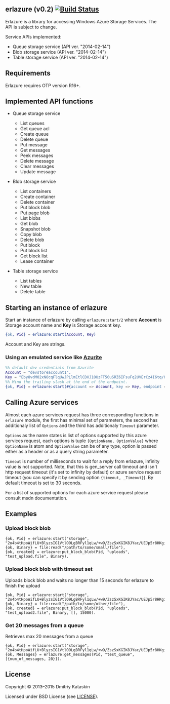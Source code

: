 ## erlazure (v0.2) [![Build Status](https://travis-ci.org/dkataskin/erlazure.svg?branch=master)](https://travis-ci.org/dkataskin/erlazure)

Erlazure is a library for accessing Windows Azure Storage Services. The API is subject to change.

Service APIs implemented:
* Queue storage service (API ver. "2014-02-14")
* Blob storage service (API ver. "2014-02-14")
* Table storage service (API ver. "2014-02-14")

## Requirements

Erlazure requires OTP version R16+.

## Implemented API functions
* Queue storage service
  * List queues
  * Get queue acl
  * Create queue
  * Delete queue
  * Put message
  * Get messages
  * Peek messages
  * Delete message
  * Clear messages
  * Update message

* Blob storage service
  * List containers
  * Create container
  * Delete container
  * Put block blob
  * Put page blob
  * List blobs
  * Get blob
  * Snapshot blob
  * Copy blob
  * Delete blob
  * Put block
  * Put block list
  * Get block list
  * Lease container

* Table storage service
  * List tables
  * New table
  * Delete table

## Starting an instance of erlazure

Start an instance of erlazure by calling ```erlazure:start/2``` where **Account** is Storage account name and **Key** is Storage account key.
```erlang
{ok, Pid} = erlazure:start(Account, Key)
```
Account and Key are strings.

### Using an emulated service like [Azurite](https://github.com/Azure/Azurite/blob/2bb552e703772b9a57ca713ef271c3c7c624a535/README.md)

```erlang
%% default dev credentials from Azurite
Account = "devstoreaccount1".
Key = "Eby8vdM02xNOcqFlqUwJPLlmEtlCDXJ1OUzFT50uSRZ6IFsuFq2UVErCz4I6tq/K1SZFPTOtr/KBHBeksoGMGw==".
%% Mind the trailing slash at the end of the endpoint.
{ok, Pid} = erlazure:start(#{account => Account, key => Key, endpoint => "http://127.0.0.1:10000/"})
```

## Calling Azure services
Almost each azure services request has three corresponding functions in ```erlazure``` module, the first has minimal set of parameters, the second has additionaly list of ```Options``` and the third has additionaly ```Timeout``` parameter.

```Options``` as the name states is list of options supported by this azure services request, each options is tuple ```{OptionName, OptionValue}``` where ```OptionName``` is atom and ```OptionValue``` can be of any type, option is passed either as a header or as a query string parameter.

```Timeout``` is number of milliseconds to wait for a reply from erlazure, infinity value is not supported. Note, that this is gen_server call timeout and isn't http request timeout (it's set to infinity by default) or azure service request timeout (you can specify it by sending option ```{timeout, _Timeout}```). By default timeout is set to 30 seconds.

For a list of supported options for each azure service request please consult msdn documentation.

## Examples

### Upload block blob
```
{ok, Pid} = erlazure:start("storage", "2o4b4tHpoWifLU+BlyzsIG1VtlO9LgBRFyl1qLw/+w9/ZszSxKGIK8JYac/UEJp5r8HKgiOiG8YTqGS9otAYWA=="),
{ok, Binary} = file:read("/path/to/some/small/file"),
{ok, created} = erlazure:put_block_blob(Pid, "uploads", "test_upload.file", Binary).
```
### Upload block blob with timeout set
Uploads block blob and waits no longer than 15 seconds for erlazure to finish the upload
```
{ok, Pid} = erlazure:start("storage", "2o4b4tHpoWifLU+BlyzsIG1VtlO9LgBRFyl1qLw/+w9/ZszSxKGIK8JYac/UEJp5r8HKgiOiG8YTqGS9otAYWA=="),
{ok, Binary} = file:read("/path/to/some/other/file"),
{ok, created} = erlazure:put_block_blob(Pid, "uploads", "test_upload2.file", Binary, [], 15000).
```

### Get 20 messages from a queue
Retrieves max 20 messages from a queue
```
{ok, Pid} = erlazure:start("storage", "2o4b4tHpoWifLU+BlyzsIG1VtlO9LgBRFyl1qLw/+w9/ZszSxKGIK8JYac/UEJp5r8HKgiOiG8YTqGS9otAYWA=="),
{ok, Messages} = erlazure:get_messages(Pid, "test_queue", [{num_of_messages, 20}]).
```

## License
Copyright © 2013–2015 Dmitriy Kataskin

Licensed under BSD License (see [LICENSE](license.txt)).

